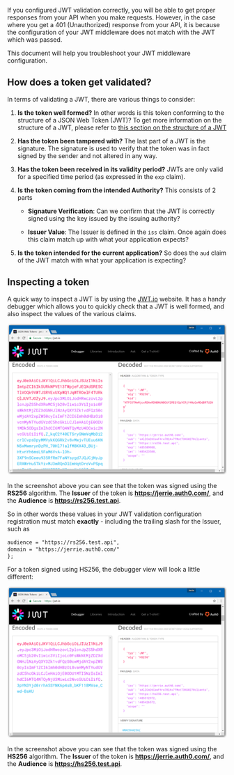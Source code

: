 

If you configured JWT validation correctly, you will be able to get proper responses from your API when you make requests. However, in the case where you get a 401 (Unauthorized) response from your API, it is because the configuration of your JWT middleware does not match with the JWT which was passed.

This document will help you troubleshoot your JWT middleware configuration.

## How does a token get validated?

In terms of validating a JWT, there are various things to consider:

1. **Is the token well formed?** In other words is this token conforming to the structure of a JSON Web Token (JWT)? To get more information on the structure of a JWT, please refer to [this section on the structure of a JWT](/jwt#what-is-the-json-web-token-structure-)

2. **Has the token been tampered with?** The last part of a JWT is the signature. The signature is used to verify that the token was in fact signed by the sender and not altered in any way.

3. **Has the token been received in its validity period?** JWTs are only valid for a specified time period (as expressed in the `exp` claim).

4. **Is the token coming from the intended Authority?** This consists of 2 parts

    * **Signature Verification**: Can we confirm that the JWT is correctly signed using the key issued by the issuing authority?

    * **Issuer Value**: The Issuer is defined in the `iss` claim. Once again does this claim match up with what your application expects?

5. **Is the token intended for the current application?** So does the `aud` claim of the JWT match with what your application is expecting?

## Inspecting a token

A quick way to inspect a JWT is by using the [JWT.io](https://jwt.io/) website. It has a handy debugger which allows you to quickly check that a JWT is well formed, and also inspect the values of the various claims.

![Debugging a JWT on JWT.io](/media/articles/server-apis/aspnet-core-webapi/jwt-io-debugger-rs256.png)

In the screenshot above you can see that the token was signed using the **RS256** algorithm. The **Issuer** of the token is **https://jerrie.auth0.com/**, and the **Audience** is **https://rs256.test.api**.

So in other words these values in your JWT validation configuration registration must match **exactly** - including the trailing slash for the Issuer, such as

```
audience = "https://rs256.test.api",
domain = "https://jerrie.auth0.com/"
};
```

For a token signed using HS256, the debugger view will look a little different:

![Debugging a JWT on JWT.io](/media/articles/server-apis/aspnet-core-webapi/jwt-io-debugger-hs256.png)

In the screenshot above you can see that the token was signed using the **HS256** algorithm. The **Issuer** of the token is **https://jerrie.auth0.com/**, and the **Audience** is **https://hs256.test.api**.

